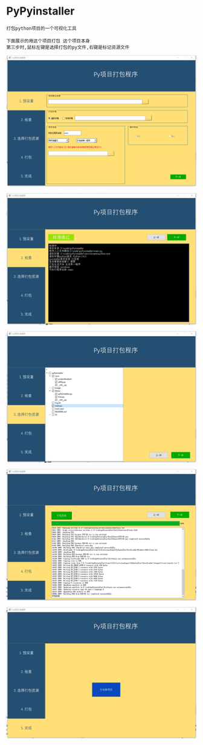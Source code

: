 # PyPyinstaller
    打包python项目的一个可视化工具
    
    下面展示的用这个项目打包 这个项目本身
    第三步时,鼠标左键是选择打包的py文件,右键是标记资源文件

![1](https://github.com/LX-sys/pyPyinstaller/blob/master/image/1.png)

![2](https://github.com/LX-sys/pyPyinstaller/blob/master/image/2.png)

![3](https://github.com/LX-sys/pyPyinstaller/blob/master/image/3.png)

![4](https://github.com/LX-sys/pyPyinstaller/blob/master/image/4.png)

![5](https://github.com/LX-sys/pyPyinstaller/blob/master/image/5.png)